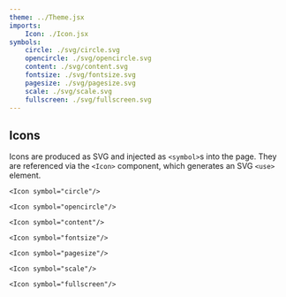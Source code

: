 ```yaml
---
theme: ../Theme.jsx
imports:
    Icon: ./Icon.jsx
symbols:
    circle: ./svg/circle.svg
    opencircle: ./svg/opencircle.svg
    content: ./svg/content.svg
    fontsize: ./svg/fontsize.svg
    pagesize: ./svg/pagesize.svg
    scale: ./svg/scale.svg
    fullscreen: ./svg/fullscreen.svg
---
```


Icons
----

Icons are produced as SVG and injected as `<symbol>`s
into the page.
They are referenced via the `<Icon>` component,
which generates an SVG `<use>` element.

```show html
<Icon symbol="circle"/>
```

```show html
<Icon symbol="opencircle"/>
```

```show html
<Icon symbol="content"/>
```

```show html
<Icon symbol="fontsize"/>
```

```show html
<Icon symbol="pagesize"/>
```

```show html
<Icon symbol="scale"/>
```

```show html
<Icon symbol="fullscreen"/>
```
